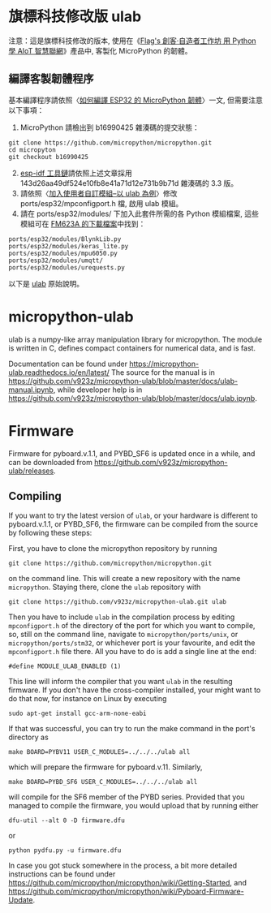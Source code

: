 # 旗標科技修改版 ulab

注意：這是旗標科技修改的版本, 使用在《[Flag's 創客‧自造者工作坊 用 Python 學 AIoT 智慧聯網](https://www.flag.com.tw/books/product/FM623A)》產品中, 客製化 MicroPython 的韌體。

## 編譯客製韌體程序

基本編譯程序請依照〈[如何編譯 ESP32 的 MicroPython 韌體](https://hackmd.io/ELwKGJYTSq--7MRaOOuGyQ?view)〉一文, 但需要注意以下事項：

1. MicroPython 請檢出到 b16990425 雜湊碼的提交狀態：

```
git clone https://github.com/micropython/micropython.git
cd micropyton
git checkout b16990425
```

2. [esp-idf 工具鏈](https://hackmd.io/ELwKGJYTSq--7MRaOOuGyQ?view#%E6%BA%96%E5%82%99-ESP-IDF-%E5%B7%A5%E5%85%B7%E9%8F%88)請依照上述文章採用 143d26aa49df524e10fb8e41a71d12e731b9b71d 雜湊碼的 3.3 版。
3. 請依照〈[加入使用者自訂模組–以 ulab 為例](https://hackmd.io/ELwKGJYTSq--7MRaOOuGyQ?view#%E5%8A%A0%E5%85%A5%E4%BD%BF%E7%94%A8%E8%80%85%E8%87%AA%E8%A8%82%E6%A8%A1%E7%B5%84%E2%80%93%E4%BB%A5-ulab-%E7%82%BA%E4%BE%8B)〉修改 ports/esp32/mpconfigport.h 檔, 啟用 ulab 模組。
4. 請在 ports/esp32/modules/ 下加入此套件所需的各 Python 模組檔案, 這些模組可在 [FM623A 的下載檔案](https://github.com/FlagTech/Python_AIoT_FM623A)中找到：
  ```
  ports/esp32/modules/BlynkLib.py
  ports/esp32/modules/keras_lite.py
  ports/esp32/modules/mpu6050.py
  ports/esp32/modules/umqtt/
  ports/esp32/modules/urequests.py  
  ```
以下是 [ulab](https://github.com/v923z/micropython-ulab) 原始說明。

# micropython-ulab

ulab is a numpy-like array manipulation library for micropython. 
The module is written in C, defines compact containers for numerical 
data, and is fast. 

Documentation can be found under https://micropython-ulab.readthedocs.io/en/latest/
The source for the manual is in https://github.com/v923z/micropython-ulab/blob/master/docs/ulab-manual.ipynb,
while developer help is in https://github.com/v923z/micropython-ulab/blob/master/docs/ulab.ipynb.

# Firmware

Firmware for pyboard.v.1.1, and PYBD_SF6 is updated once in a while, and can be downloaded 
from https://github.com/v923z/micropython-ulab/releases.

## Compiling

If you want to try the latest version of `ulab`, or your hardware is 
different to pyboard.v.1.1, or PYBD_SF6, the firmware can be compiled 
from the source by following these steps:

First, you have to clone the micropython repository by running 

```
git clone https://github.com/micropython/micropython.git
```
on the command line. This will create a new repository with the name `micropython`. Staying there, clone the `ulab` repository with 

```
git clone https://github.com/v923z/micropython-ulab.git ulab
```

Then you have to include `ulab` in the compilation process by editing `mpconfigport.h` of the directory of the port for which you want to compile, so, still on the command line, navigate to `micropython/ports/unix`, or `micropython/ports/stm32`, or whichever port is your favourite, and edit the `mpconfigport.h` file there. All you have to do is add a single line at the end: 

```
#define MODULE_ULAB_ENABLED (1)
```

This line will inform the compiler that you want `ulab` in the resulting firmware. If you don't have the cross-compiler installed, your might want to do that now, for instance on Linux by executing 

```
sudo apt-get install gcc-arm-none-eabi
```
If that was successful, you can try to run the make command in the port's directory as 
```
make BOARD=PYBV11 USER_C_MODULES=../../../ulab all
```
which will prepare the firmware for pyboard.v.11. Similarly, 
```
make BOARD=PYBD_SF6 USER_C_MODULES=../../../ulab all
```
will compile for the SF6 member of the PYBD series. Provided that you managed to compile the firmware, you would upload that by running
either
```
dfu-util --alt 0 -D firmware.dfu
```
or 
```
python pydfu.py -u firmware.dfu
```

In case you got stuck somewhere in the process, a bit more detailed instructions can be found under https://github.com/micropython/micropython/wiki/Getting-Started, and https://github.com/micropython/micropython/wiki/Pyboard-Firmware-Update.
